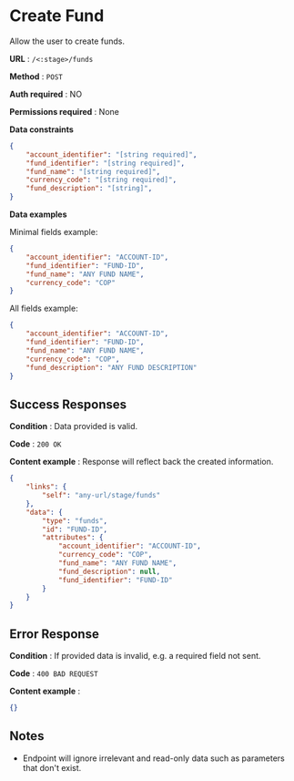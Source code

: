 # Create Fund

Allow the user to create funds.

**URL** : `/<:stage>/funds`

**Method** : `POST`

**Auth required** : NO

**Permissions required** : None

**Data constraints**

```json
{
    "account_identifier": "[string required]",
    "fund_identifier": "[string required]", 
    "fund_name": "[string required]", 
    "currency_code": "[string required]",
    "fund_description": "[string]",
}
```

**Data examples**

Minimal fields example:

```json
{
	"account_identifier": "ACCOUNT-ID",
	"fund_identifier": "FUND-ID", 
	"fund_name": "ANY FUND NAME", 
	"currency_code": "COP"
}
```

All fields example:


```json
{
	"account_identifier": "ACCOUNT-ID",
	"fund_identifier": "FUND-ID", 
	"fund_name": "ANY FUND NAME", 
	"currency_code": "COP",
    "fund_description": "ANY FUND DESCRIPTION"
}
```

## Success Responses

**Condition** : Data provided is valid.

**Code** : `200 OK`

**Content example** : Response will reflect back the created information.

```json
{
    "links": {
        "self": "any-url/stage/funds"
    },
    "data": {
        "type": "funds",
        "id": "FUND-ID",
        "attributes": {
            "account_identifier": "ACCOUNT-ID",
            "currency_code": "COP",
            "fund_name": "ANY FUND NAME",
            "fund_description": null,
            "fund_identifier": "FUND-ID"
        }
    }
}
```

## Error Response

**Condition** : If provided data is invalid, e.g. a required field not sent.

**Code** : `400 BAD REQUEST`

**Content example** :

```json
{}
```

## Notes

* Endpoint will ignore irrelevant and read-only data such as parameters that
  don't exist.
